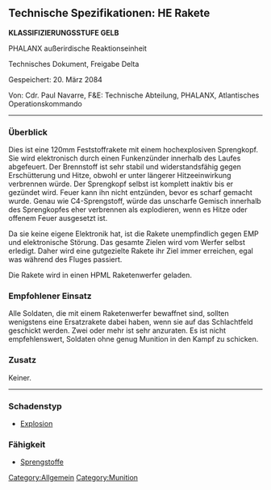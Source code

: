 ## Technische Spezifikationen: HE Rakete

**KLASSIFIZIERUNGSSTUFE GELB**

PHALANX außerirdische Reaktionseinheit

Technisches Dokument, Freigabe Delta

Gespeichert: 20. März 2084

Von: Cdr. Paul Navarre, F&E: Technische Abteilung, PHALANX, Atlantisches
Operationskommando

------------------------------------------------------------------------

### Überblick

Dies ist eine 120mm Feststoffrakete mit einem hochexplosiven Sprengkopf.
Sie wird elektronisch durch einen Funkenzünder innerhalb des Laufes
abgefeuert. Der Brennstoff ist sehr stabil und widerstandsfähig gegen
Erschütterung und Hitze, obwohl er unter längerer Hitzeeinwirkung
verbrennen würde. Der Sprengkopf selbst ist komplett inaktiv bis er
gezündet wird. Feuer kann ihn nicht entzünden, bevor es scharf gemacht
wurde. Genau wie C4-Sprengstoff, würde das unscharfe Gemisch innerhalb
des Sprengkopfes eher verbrennen als explodieren, wenn es Hitze oder
offenem Feuer ausgesetzt ist.

Da sie keine eigene Elektronik hat, ist die Rakete unempfindlich gegen
EMP und elektronische Störung. Das gesamte Zielen wird vom Werfer selbst
erledigt. Daher wird eine gutgezielte Rakete ihr Ziel immer erreichen,
egal was während des Fluges passiert.

Die Rakete wird in einen HPML Raketenwerfer geladen.

### Empfohlener Einsatz

Alle Soldaten, die mit einem Raketenwerfer bewaffnet sind, sollten
wenigstens eine Ersatzrakete dabei haben, wenn sie auf das Schlachtfeld
geschickt werden. Zwei oder mehr ist sehr anzuraten. Es ist nicht
empfehlenswert, Soldaten ohne genug Munition in den Kampf zu schicken.

### Zusatz

Keiner.

------------------------------------------------------------------------

### Schadenstyp

- [Explosion](Schaden/Explosion "wikilink")

### Fähigkeit

- [Sprengstoffe](Fähigkeiten/Sprengstoffe "wikilink")

[Category:Allgemein](Category:Allgemein "wikilink")
[Category:Munition](Category:Munition "wikilink")
